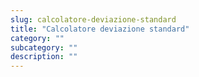 ```yaml
---
slug: calcolatore-deviazione-standard
title: "Calcolatore deviazione standard"
category: ""
subcategory: ""
description: ""
---
```


